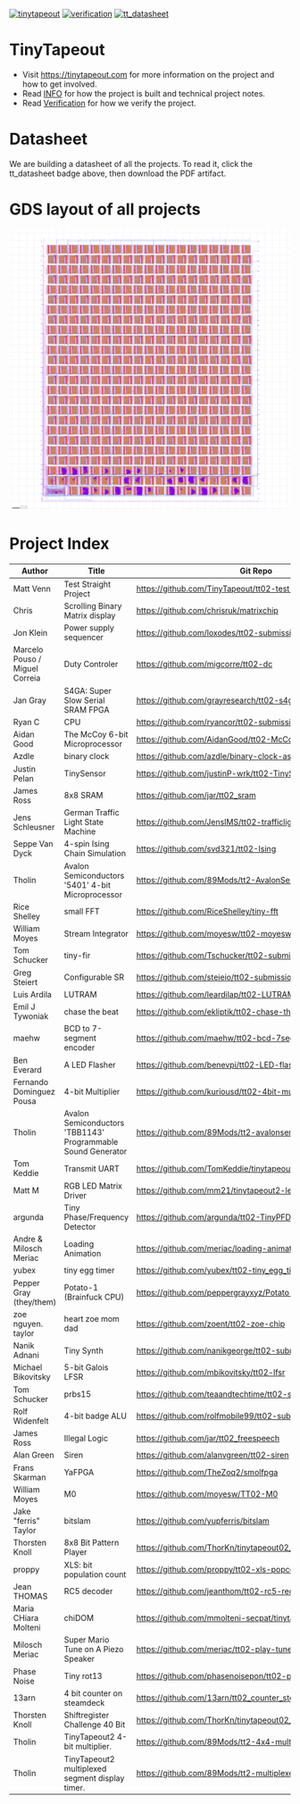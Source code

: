[![tinytapeout](https://github.com/tinytapeout/tinytapeout-02/actions/workflows/gds.yaml/badge.svg)](https://github.com/tinytapeout/tinytapeout-02/actions/workflows/gds.yaml)
[![verification](https://github.com/tinytapeout/tinytapeout-02/actions/workflows/verification.yaml/badge.svg)](https://github.com/tinytapeout/tinytapeout-02/actions/workflows/verification.yaml)
[![tt_datasheet](https://github.com/tinytapeout/tinytapeout-02/actions/workflows/tt_datasheet.yaml/badge.svg)](https://github.com/tinytapeout/tinytapeout-02/actions/workflows/tt_datasheet.yaml)

# TinyTapeout

* Visit https://tinytapeout.com for more information on the project and how to get involved.
* Read [INFO](INFO.md) for how the project is built and technical project notes.
* Read [Verification](verification.md) for how we verify the project.

# Datasheet

We are building a datasheet of all the projects.  To read it, click the tt_datasheet badge above, then download the PDF artifact.

# GDS layout of all projects

![tiny tapeout](tinytapeout.png)

# Project Index

| Author | Title | Git Repo |
| ------ | ------| ---------|
| Matt Venn | Test Straight Project | https://github.com/TinyTapeout/tt02-test-straight |
| Chris | Scrolling Binary Matrix display | https://github.com/chrisruk/matrixchip |
| Jon Klein | Power supply sequencer | https://github.com/loxodes/tt02-submission-loxodes |
| Marcelo Pouso / Miguel Correia | Duty Controler | https://github.com/migcorre/tt02-dc |
| Jan Gray | S4GA: Super Slow Serial SRAM FPGA | https://github.com/grayresearch/tt02-s4ga |
| Ryan C | CPU | https://github.com/ryancor/tt02-submission-template |
| Aidan Good | The McCoy 6-bit Microprocessor | https://github.com/AidanGood/tt02-McCoy |
| Azdle | binary clock | https://github.com/azdle/binary-clock-asic |
| Justin Pelan | TinySensor | https://github.com/justinP-wrk/tt02-TinySensor |
| James Ross | 8x8 SRAM | https://github.com/jar/tt02_sram |
| Jens Schleusner | German Traffic Light State Machine | https://github.com/JensIMS/tt02-trafficlight |
| Seppe Van Dyck | 4-spin Ising Chain Simulation | https://github.com/svd321/tt02-Ising |
| Tholin | Avalon Semiconductors '5401' 4-bit Microprocessor | https://github.com/89Mods/tt2-AvalonSemi-5401 |
| Rice Shelley | small FFT | https://github.com/RiceShelley/tiny-fft |
| William Moyes | Stream Integrator | https://github.com/moyesw/tt02-moyesw-StreamIntegrator |
| Tom Schucker | tiny-fir | https://github.com/Tschucker/tt02-submission-tiny-fir |
| Greg Steiert | Configurable SR | https://github.com/steieio/tt02-submission-universal-sr |
| Luis Ardila | LUTRAM | https://github.com/leardilap/tt02-LUTRAM |
| Emil J Tywoniak | chase the beat | https://github.com/ekliptik/tt02-chase-the-beat |
| maehw | BCD to 7-segment encoder | https://github.com/maehw/tt02-bcd-7segment-encoder |
| Ben Everard | A LED Flasher | https://github.com/benevpi/tt02-LED-flasher |
| Fernando Dominguez Pousa | 4-bit Multiplier | https://github.com/kuriousd/tt02-4bit-multiplier |
| Tholin | Avalon Semiconductors 'TBB1143' Programmable Sound Generator | https://github.com/89Mods/tt2-avalonsemi-TBB1143 |
| Tom Keddie | Transmit UART | https://github.com/TomKeddie/tinytapeout-2022-2a |
| Matt M | RGB LED Matrix Driver | https://github.com/mm21/tinytapeout2-led-matrix |
| argunda | Tiny Phase/Frequency Detector | https://github.com/argunda/tt02-TinyPFD |
| Andre & Milosch Meriac | Loading Animation | https://github.com/meriac/loading-animation |
| yubex | tiny egg timer | https://github.com/yubex/tt02-tiny_egg_timer |
| Pepper Gray (they/them) | Potato-1 (Brainfuck CPU) | https://github.com/peppergrayxyz/Potato-1 |
| zoe nguyen.  taylor | heart zoe mom dad | https://github.com/zoent/tt02-zoe-chip |
| Nanik Adnani | Tiny Synth | https://github.com/nanikgeorge/tt02-submission-template |
| Michael Bikovitsky | 5-bit Galois LFSR | https://github.com/mbikovitsky/tt02-lfsr |
| Tom Schucker | prbs15 | https://github.com/teaandtechtime/tt02-submission-prbs15 |
| Rolf Widenfelt | 4-bit badge ALU | https://github.com/rolfmobile99/tt02-submission-template |
| James Ross | Illegal Logic | https://github.com/jar/tt02_freespeech |
| Alan Green | Siren | https://github.com/alanvgreen/tt02-siren |
| Frans Skarman | YaFPGA | https://github.com/TheZoq2/smolfpga |
| William Moyes | M0 | https://github.com/moyesw/TT02-M0 |
| Jake "ferris" Taylor | bitslam | https://github.com/yupferris/bitslam |
| Thorsten Knoll | 8x8 Bit Pattern Player | https://github.com/ThorKn/tinytapeout02_pattern_player |
| proppy | XLS: bit population count | https://github.com/proppy/tt02-xls-popcount |
| Jean THOMAS | RC5 decoder | https://github.com/jeanthom/tt02-rc5-receiver |
| Maria CHiara Molteni | chiDOM | https://github.com/mmolteni-secpat/tinytapeout02_chiDOM |
| Milosch Meriac | Super Mario Tune on A Piezo Speaker | https://github.com/meriac/tt02-play-tune |
| Phase Noise | Tiny rot13 | https://github.com/phasenoisepon/tt02-phasenoisepon |
| 13arn | 4 bit counter on steamdeck | https://github.com/13arn/tt02_counter_steamdeck |
| Thorsten Knoll | Shiftregister Challenge 40 Bit | https://github.com/ThorKn/tinytapeout02_shiftregister_challenge |
| Tholin | TinyTapeout2 4-bit multiplier. | https://github.com/89Mods/tt2-4x4-multiply |
| Tholin | TinyTapeout2 multiplexed segment display timer. | https://github.com/89Mods/tt2-multiplexed-counter |
